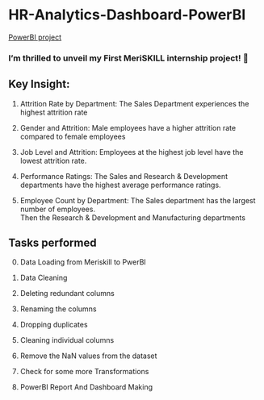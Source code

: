 # HR-Analytics-Dashboard-PowerBI
[PowerBI project](https://iitkgpacin-my.sharepoint.com/:u:/g/personal/kshirod2003_kgpian_iitkgp_ac_in/EfWOhC-3TypMpBxp-o8Ny0cBugsHMfbySJsaC4DHyH3Ztw?e=M2rgpR)

### I’m thrilled to unveil my First MeriSKILL internship project! 🚀

## Key Insight:
1. Attrition Rate by Department: The Sales Department experiences the highest attrition rate <br>
                    
2. Gender and Attrition: Male employees have a higher attrition rate compared to female employees <br>

3. Job Level and Attrition: Employees at the highest job level have the lowest attrition rate. <br>

4. Performance Ratings: The Sales and Research & Development departments have the highest average performance ratings.<br>

5. Employee Count by Department: The Sales department has the largest number of employees.<br>
Then the Research & Development and Manufacturing departments

##  Tasks performed
0. Data Loading from Meriskill to PwerBI
1. Data Cleaning
2. Deleting redundant columns
3. Renaming the columns
4. Dropping duplicates
5. Cleaning individual columns
6. Remove the NaN values from the dataset
7. Check for some more Transformations

8. PowerBI Report And Dashboard Making







